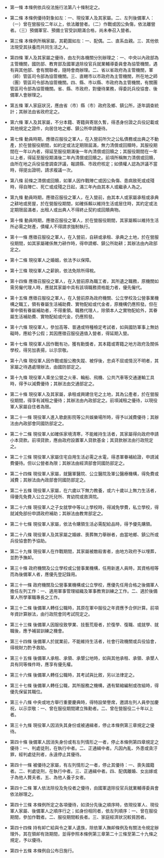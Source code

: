 * 第一條 本條例依兵役法施行法第八十條制定之。

* 第二條 本條例優待對象如左：一、現役軍人及其家屬。二、左列後備軍人：（一）曾在營服役二年以上，依法離營者。（二）作戰或因公負傷，依法離營者。（三）預備軍官、預備士官受訓期滿合格，尚未奉召入營者。

* 第三條 本條例所稱家屬，其範圍如左：一、配偶。二、直系血親。三、其他依法現受其扶養而共同生活之人。

* 第四條 軍人及其家屬之優待，由左列各機關分別辦理之：一、中央以內政部為主管機關，國防部、教育部及國軍退除役官兵就業輔導委員會為協管機關，遇有與其他部、會有關聯者，隨時會商辦理。二、省以省政府為主管機關，軍（師）管區司令部為協管機關。三、直轄市以市政府為主管機關，所在地之師（團）管區司令部為協管機關。四、縣、市以縣、市政府為主管機關，有關團管區司令部為協管機關。省、縣、市政府，對優待業務，得委託兵役協會、後備軍人會辦理之。

* 第五條 軍人家庭狀況，應由省（市）縣（市）政府及鄉、鎮公所，逐年調查統計；其辦法由省政府定之。

* 第六條 軍人及其家屬，不分本籍、寄籍與寄居久暫，得憑身份證之兵役記載或其他規定之證件，向居住地之鄉、鎮公所申請優待。

* 第七條 動員時期，應徵召服役之軍人，在入營前所欠之公私債務或出典之不動產，於在營服役期間，如約定或法定期限屆滿，無力清償或回贖時，其服役期間在一年以內者，得延至服役期滿後一年內清償或回贖之；其服役期間在一年以上者，得延至服役期滿後二年內清償或回贖之。前項所稱無力清償或回贖，由所在地之兵役協會調查評議，報請縣、市政府核定；如債權人認為評議不當時，得提出證明，請求複議一次。

* 第八條 前條之清償或回贖，如軍人因作戰陣亡或因公負傷、患病致死或成殘時，得自陣亡、死亡或成殘之日起，滿三年內由其本人或繼承人為之。

* 第九條 動員時期，應徵召服役之軍人，在入營前，由其本人或家屬承租或承典之耕地或房屋，於在營服役期間，如確係賴以維持生活或居住時，其約定或法定期限屆滿者，出租人或出典人不得終止契約或回贖典物。

* 第十條 動員時期，應徵召服役之軍人，於在營服役期間，其家屬賴以維持生活所必需之財產，債權人不得請求強制執行。

* 第十一條 應徵召服役之軍人，在入營前，自耕或承租、承典之土地，於在營服役期間，如其家屬確係無力耕作時，得申請鄉、鎮公所助耕；其辦法由內政部定之。

* 第十二條 現役軍人之婚姻，依法予以保障。

* 第十三條 現役軍人之薪餉，依法免除所得稅。

* 第十四條 應徵召服役之軍人，在入營前原為職工者，其所遺之職務，原機關如需另僱代理人時，應就其家屬中具有該項職務資格能力者，優先僱代。

* 第十五條 應徵召服役之軍人，在入營前原為政府機關、公立學校及公營事業機構之職工，領有眷屬生活補助費、實物配給或代金者，原機構仍應照發。但在軍中領有眷屬補助者，不得重領。職務代理人，除領本人之實物配給外，其眷屬生活補助費、實物配給或代金，仍應照發。

* 第十六條 現役軍人，參加高等、普通或特種檢定考試者，如與國防軍事上無妨礙時，應給予公假；其因應徵召服役適值入營者，得延期入營。

* 第十七條 現役軍人因作戰有功，獲有勳獎者，其本籍或寄籍之地方政府及關係學校，得另加表揚，以示崇敬。

* 第十八條 現役軍人因作戰或服公務失蹤、被俘後，忠貞不屈或情況不明者，其家屬之待遇處理辦法，由國防部定之。

* 第十九條 現役軍人乘坐公營之火車、輪船、飛機、公共汽車等交通運輸工具時，得予以減費優待；其辦法由交通部定之。

* 第二十條 現役軍人及其家屬，承租或興建住宅之土地，其為公產者，於在營服役期間，得享有減租之優待；其辦法由內政部定之。前項減租之優待，以現役軍人家屬自住者為限。

* 第二十一條 現役軍人進入歌劇影院等公共娛樂場所時，得予以減費優待；其辦法由內政部會同國防部定之。

* 第二十二條 現役軍人如確係家境清寒，不能維持生活者，其家屬得向政府申請小本貸款。前項貸款，應由政府設置軍人貸款基金；其貸款辦法由行政院定之。

* 第二十三條 現役軍人家屬住宅自用生活必需之水電，得憑軍眷補給證，申請減費優待。但以公營者為限；其辦法由經濟部會同國防部定之。

* 第二十四條 現役軍人家屬，就醫軍醫院、公立醫院及軍公醫療機構，得免費或減費；其辦法由內政部會同國防部定之。

* 第二十五條 現役軍人家屬，在六歲以下無力教養，或六十歲以上無力生活者，得優先免費入公立之托兒所、育幼院或救濟院。

* 第二十六條 現役軍人之子女就學中等以上學校時，得減免學費，私立學校，得就減免部份申請政府補助；其辦法由教育部定之。

* 第二十七條 現役軍人家屬，依法令購領生活必需配給品時，得予優先購領。

* 第二十八條 現役軍人及其家屬之婚嫁、喪葬無力舉辦者，由當地鄉、鎮公所或兵役協會酌予協助。

* 第二十九條 現役軍人在作戰期間，其家屬被敵殺害者，由地方政府予以埋葬，並酌予撫卹。

* 第三十條 政府機關及公立學校或公營事業機構，任用新進人員時，其資格相等而為後備軍人者，應優先登記錄用。

* 第三十一條 政府機關及公營事業機構或公立學校，應優先任用合格之後備軍人擔任左列工作：一、適用軍事管理組織及軍事教育訓練之工作。二、適於後備軍人所學軍職專長之工作。

* 第三十二條 後備軍人轉任公職時，其原在軍中服役之年資應予合併計算。前項年資計算辦法，由行政院會同考試院定之。

* 第三十三條 後備軍人因服役致學業、技藝荒廢者，於復學、復職、或就學、就職後，應予補習訓練之機會。

* 第三十四條 後備軍人於就業前，不能維持生活者，社會行政機關或兵役協會，得視財力酌予救助。

* 第三十五條 後備軍人承租、承領、承墾公地時，如與其他承租、承領、承墾人具有同等條件時，應享有優先權。

* 第三十六條 後備軍人轉任公職時，其考試與比敘，另以法律定之。

* 第三十七條 後備軍人轉任公職，其所服務之機構，遇有緊縮編制或改組時，得優先保留其職位。

* 第三十八條 中央或地方舉行重要慶典時，得特設榮譽席，邀請左列人員參加慶祝，以示崇敬：一、曾在服役期間建立殊勳者。二、曾在營服役二十年以上者。

* 第三十九條 現役軍人因消失其身份或被通緝者，停止本條例第三章規定之優待。

* 第四十條 後備軍人因消失身份或有左列情形之一者，停止本條例第四章規定之優待：一、判處徒刑，在執行中者。二、正通緝中者。凡因內亂、外患或貪汙罪，經判處徒刑者，永遠停止其優待。

* 第四十一條 被優待之家屬，有左列情形之一者，停止其優待：一、喪失國籍者。二、判處徒刑，在執行中者。三、正通緝中者。四、配偶離婚、女出嫁或子為他人贅夫者。五、為他人養子女者。

* 第四十二條 軍人依法除役及免役者之優待，由國軍退除役官兵就業輔導委員會依法辦理之。

* 第四十三條 本條例所定之各項優待，如須分先後之順序時，依現役軍人、現役軍人家屬、後備軍人之順序行之；如身份相同者，依左列順序：一、曾在服役期間，參加作戰者。二、服役期間較長者。三、家庭經濟狀況較貧困者。

* 第四十四條 持有卹亡給與令之軍人遺族，除依軍人撫卹條例及有關法令規定辦理外，其在領卹有效期間，並得參照本條例第三章第二十三條至第二十九條之規定，予以優待。

* 第四十五條 本條例自公布日施行。

